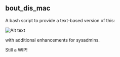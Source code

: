 ## bout_dis_mac

A bash script to provide a text-based version of this: 

![Alt text](https://github.com/marshki/bout_dis_mac/blob/master/bout_dis_mac.png "bout_dis_mac")

with additional enhancements for sysadmins.

Still a WIP!

 
